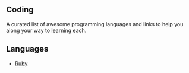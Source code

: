 ## Coding

A curated list of awesome programming languages and links to help you along your way to learning each.

## Languages

- [Ruby](coding-ruby.md)

